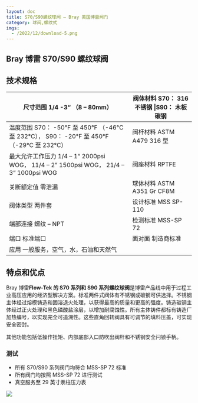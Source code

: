 ```yaml
---
layout: doc
title: S70/S90螺纹球阀 – Bray 美国博雷阀门
category: 球阀,螺纹式
imgs:
  - /2022/12/download-5.png
---
```


## Bray 博雷 S70/S90 螺纹球阀

## 技术规格

| 尺寸范围 1/4 -3“ （8 – 80mm）                                                              | 阀体材料 S70： 316 不锈钢 \|S90： 木板碳钢 |
| ------------------------------------------------------------------------------------------ | ------------------------------------------ |
| 温度范围 S70： -50°F 至 450°F （-46°C 至 232°C）， S90： -20°F 至 450°F （-29°C 至 232°C） | 阀杆材料 ASTM A479 316 型                  |
| 最大允许工作压力 1/4 – 1“ 2000psi WOG， 11/4 – 2” 1500psi WOG， 21/4 – 3“ 1000psi WOG      | 阀座材料 RPTFE                             |
| 关断额定值 零泄漏                                                                          | 球体材料 ASTM A351 Gr CF8M                 |
| 阀体类型 两件套                                                                            | 设计标准 MSS SP-110                        |
| 端部连接 螺纹 – NPT                                                                        | 检测标准 MSS-SP 72                         |
| 端口 标准端口                                                                              | 面对面 制造商标准                          |
| 应用 一般服务，空气，水，石油和天然气                                                      |                                            |

## 特点和优点

Bray 博雷**Flow-Tek 的 S70 系列和 S90 系列螺纹球阀**是博雷产品线中用于过程工业高压应用的经济型解决方案。标准两件式阀体有不锈钢或碳钢可供选择。不锈钢主体经过熔模铸造和固溶退火处理，以获得最高的质量和更高的强度。铸造碳钢主体经过正火处理和黑色磷酸盐涂层，以增加耐腐蚀性。所有主体铸件都标有铸造厂加热编号，以实现完全可追溯性。这些直角回转阀具有可调节的填料压盖，可实现安全密封。

其他功能包括低操作扭矩、内部底部入口防吹出阀杆和不锈钢安全闩锁手柄。

### 测试

- 所有 S70/S90 系列阀门均符合 MSS-SP 72 标准
- 所有阀门均按照 MSS-SP 72 进行测试
- 真空服务至 29 英寸汞柱压力表

![](/2022/12/%E6%88%AA%E5%B1%8F2022-12-02-%E4%B8%8B%E5%8D%884.30.47-1024x647.png)
